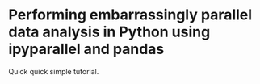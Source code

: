 # Performing embarrassingly parallel data analysis in Python using ipyparallel and pandas

Quick quick simple tutorial.
